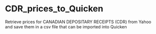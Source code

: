 # CDR_prices_to_Quicken
Retrieve prices for CANADIAN DEPOSITARY RECEIPTS (CDR) from Yahoo and save them in a csv file that can be imported into Quicken
